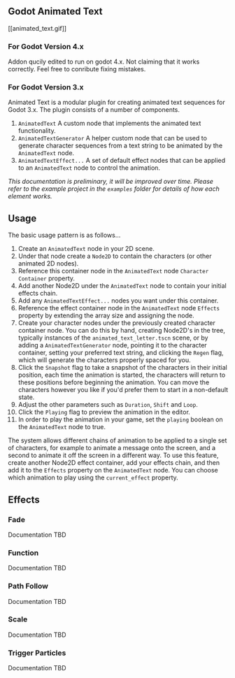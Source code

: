## Godot Animated Text

[[animated_text.gif]]

### For Godot Version 4.x

Addon qucily edited to run on godot 4.x.
Not claiming that it works correctly. Feel free to conribute fixing mistakes.

### For Godot Version 3.x

Animated Text is a modular plugin for creating animated text
sequences for Godot 3.x. The plugin consists of a number of 
components.

1. ```AnimatedText``` A custom node that implements the animated
text functionality.
2. ```AnimatedTextGenerator``` A helper custom node that can be
used to generate character sequences from a text string to be
animated by the ```AnimatedText``` node.
3. ```AnimatedTextEffect...``` A set of default effect nodes that
can be applied to an ```AnimatedText``` node to control the
animation.

_This documentation is preliminary, it will be improved over time._
_Please refer to the example project in the `examples` folder for details of how each element works._

## Usage

The basic usage pattern is as follows...

1. Create an ```AnimatedText``` node in your 2D scene.
2. Under that node create a ```Node2D``` to contain the characters (or other animated 2D nodes).
3. Reference this container node in the ```AnimatedText``` node `Character Container` property.
4. Add another Node2D under the ```AnimatedText``` node to contain your initial effects chain.
5. Add any ```AnimatedTextEffect...``` nodes you want under this container.
6. Reference the effect container node in the ```AnimatedText``` node `Effects` property by
extending the array size and assigning the node.
7. Create your character nodes under the previously created character container node. You can
do this by hand, creating Node2D's in the tree, typically instances of the `animated_text_letter.tscn`
scene, or by adding a ```AnimatedTextGenerator``` node, pointing it to the character container,
setting your preferred text string, and clicking the `Regen` flag, which will generate the characters
properly spaced for you.
8. Click the `Snapshot` flag to take a snapshot of the characters in their initial position, each time
the animation is started, the characters will return to these positions before beginning the animation.
You can move the characters however you like if you'd prefer them to start in a non-default state.
9. Adjust the other parameters such as `Duration`, `Shift` and `Loop`.
10. Click the `Playing` flag to preview the animation in the editor.
11. In order to play the animation in your game, set the `playing` boolean on the ```AnimatedText```
node to true.

The system allows different chains of animation to be applied to a single set of characters, for example
to animate a message onto the screen, and a second to animate it off the screen in a different way. To
use this feature, create another Node2D effect container, add your effects chain, and then add it to the
`Effects` property on the ```AnimatedText``` node. You can choose which animation to play using the
`current_effect` property.

## Effects

### Fade
Documentation TBD

### Function
Documentation TBD

### Path Follow
Documentation TBD

### Scale
Documentation TBD

### Trigger Particles
Documentation TBD
